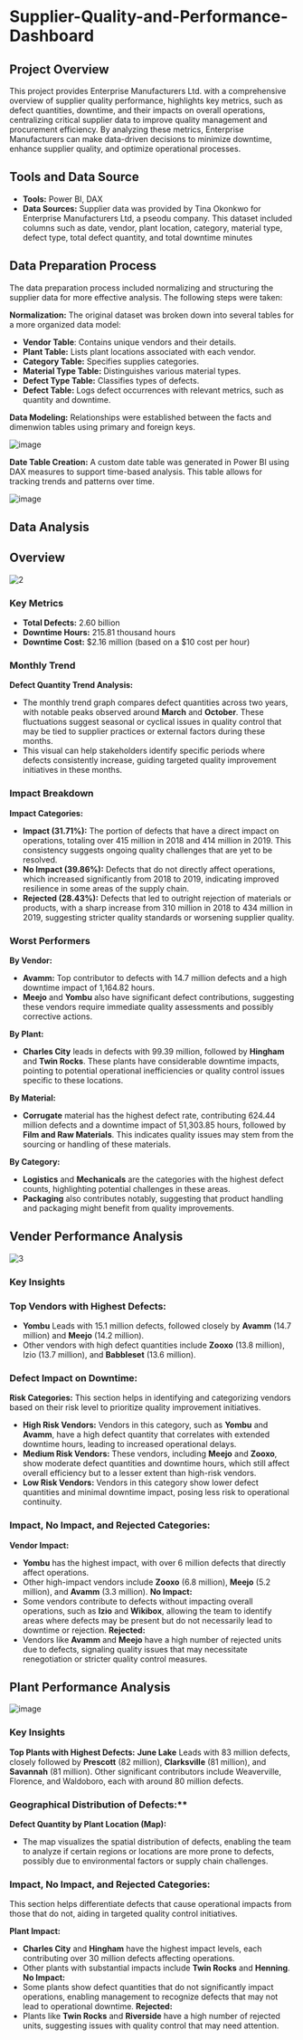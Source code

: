 # Supplier-Quality-and-Performance-Dashboard

## Project Overview
This project provides Enterprise Manufacturers Ltd. with a comprehensive overview of supplier quality performance, highlights key metrics, such as defect quantities, downtime, and their impacts on overall operations, centralizing critical supplier data to improve quality management and procurement efficiency. By analyzing these metrics, Enterprise Manufacturers can make data-driven decisions to minimize downtime, enhance supplier quality, and optimize operational processes.

## Tools and Data Source
- **Tools:** Power BI, DAX
- **Data Sources:** Supplier data was provided by Tina Okonkwo for Enterprise Manufacturers Ltd, a pseodu company. This dataset included columns such as date, vendor, plant location, category, material type, defect type, total defect quantity, and total downtime minutes

## Data Preparation Process
The data preparation process included normalizing and structuring the supplier data for more effective analysis. The following steps were taken:

**Normalization:** The original dataset was broken down into several tables for a more organized data model:

- **Vendor Table**: Contains unique vendors and their details.
- **Plant Table:** Lists plant locations associated with each vendor.
- **Category Table:** Specifies supplies categories.
- **Material Type Table:** Distinguishes various material types.
- **Defect Type Table:** Classifies types of defects.
- **Defect Table:** Logs defect occurrences with relevant metrics, such as quantity and downtime.

**Data Modeling:** Relationships were established between the facts and dimenwion tables using primary and foreign keys. 

![image](https://github.com/user-attachments/assets/06ebff7c-6e08-4563-a1ad-e547bbbd9c89)

**Date Table Creation:** A custom date table was generated in Power BI using DAX measures to support time-based analysis. This table allows for tracking trends and patterns over time.

![image](https://github.com/user-attachments/assets/f723a253-f807-4c61-bf15-9d55c8775702)

## Data Analysis

## Overview

![2](https://github.com/user-attachments/assets/f9dddcd7-6488-4663-9140-223aa1662410)

### Key Metrics
- **Total Defects:** 2.60 billion
- **Downtime Hours:** 215.81 thousand hours
- **Downtime Cost:** $2.16 million (based on a $10 cost per hour)

### Monthly Trend
**Defect Quantity Trend Analysis:**
- The monthly trend graph compares defect quantities across two years, with notable peaks observed around **March** and **October**. These fluctuations suggest seasonal or cyclical issues in quality control that may be tied to supplier practices or external factors during these months.
- This visual can help stakeholders identify specific periods where defects consistently increase, guiding targeted quality improvement initiatives in these months.

### Impact Breakdown
**Impact Categories:**
- **Impact (31.71%):** The portion of defects that have a direct impact on operations, totaling over 415 million in 2018 and 414 million in 2019. This consistency suggests ongoing quality challenges that are yet to be resolved.
- **No Impact (39.86%):** Defects that do not directly affect operations, which increased significantly from 2018 to 2019, indicating improved resilience in some areas of the supply chain.
- **Rejected (28.43%):** Defects that led to outright rejection of materials or products, with a sharp increase from 310 million in 2018 to 434 million in 2019, suggesting stricter quality standards or worsening supplier quality.

### Worst Performers
**By Vendor:**
- **Avamm:** Top contributor to defects with 14.7 million defects and a high downtime impact of 1,164.82 hours.
- **Meejo** and **Yombu** also have significant defect contributions, suggesting these vendors require immediate quality assessments and possibly corrective actions.

**By Plant:**
- **Charles City** leads in defects with 99.39 million, followed by **Hingham** and **Twin Rocks**. These plants have considerable downtime impacts, pointing to potential operational inefficiencies or quality control issues specific to these locations.
  
**By Material:**
- **Corrugate** material has the highest defect rate, contributing 624.44 million defects and a downtime impact of 51,303.85 hours, followed by **Film and Raw Materials**. This indicates quality issues may stem from the sourcing or handling of these materials.

**By Category:**
- **Logistics** and **Mechanicals** are the categories with the highest defect counts, highlighting potential challenges in these areas.
- **Packaging** also contributes notably, suggesting that product handling and packaging might benefit from quality improvements.

## Vender Performance Analysis

![3](https://github.com/user-attachments/assets/7c93b01f-5128-473d-a58b-29e3889c62c1)

### Key Insights

### Top Vendors with Highest Defects:
- **Yombu** Leads with 15.1 million defects, followed closely by **Avamm** (14.7 million) and **Meejo** (14.2 million).
- Other vendors with high defect quantities include **Zooxo** (13.8 million), Izio (13.7 million), and **Babbleset** (13.6 million).

### Defect Impact on Downtime:
**Risk Categories:**
This section helps in identifying and categorizing vendors based on their risk level to prioritize quality improvement initiatives.
- **High Risk Vendors:** Vendors in this category, such as **Yombu** and **Avamm**, have a high defect quantity that correlates with extended downtime hours, leading to increased operational delays.
- **Medium Risk Vendors:** These vendors, including **Meejo** and **Zooxo**, show moderate defect quantities and downtime hours, which still affect overall efficiency but to a lesser extent than high-risk vendors.
- **Low Risk Vendors:** Vendors in this category show lower defect quantities and minimal downtime impact, posing less risk to operational continuity.

### Impact, No Impact, and Rejected Categories:

**Vendor Impact:**
- **Yombu** has the highest impact, with over 6 million defects that directly affect operations.
- Other high-impact vendors include **Zooxo** (6.8 million), **Meejo** (5.2 million), and **Avamm** (3.3 million).
**No Impact:**
- Some vendors contribute to defects without impacting overall operations, such as **Izio** and **Wikibox**, allowing the team to identify areas where defects may be present but do not necessarily lead to downtime or rejection.
**Rejected:**
- Vendors like **Avamm** and **Meejo** have a high number of rejected units due to defects, signaling quality issues that may necessitate renegotiation or stricter quality control measures.

## Plant Performance Analysis

![image](https://github.com/user-attachments/assets/ed5e5ce3-a839-4cf6-9aff-86f111b4dd4c)

### Key Insights

**Top Plants with Highest Defects:**
**June Lake** Leads with 83 million defects, closely followed by **Prescott** (82 million), **Clarksville** (81 million), and **Savannah** (81 million).
Other significant contributors include Weaverville, Florence, and Waldoboro, each with around 80 million defects.

### Geographical Distribution of Defects:**

**Defect Quantity by Plant Location (Map):**
- The map visualizes the spatial distribution of defects, enabling the team to analyze if certain regions or locations are more prone to defects, possibly due to environmental factors or supply chain challenges.

### Impact, No Impact, and Rejected Categories:
This section helps differentiate defects that cause operational impacts from those that do not, aiding in targeted quality control initiatives.

**Plant Impact:**
- **Charles City** and **Hingham** have the highest impact levels, each contributing over 30 million defects affecting operations.
- Other plants with substantial impacts include **Twin Rocks** and **Henning**.
**No Impact:**
- Some plants show defect quantities that do not significantly impact operations, enabling management to recognize defects that may not lead to operational downtime.
**Rejected:**
- Plants like **Twin Rocks** and **Riverside** have a high number of rejected units, suggesting issues with quality control that may need attention.








